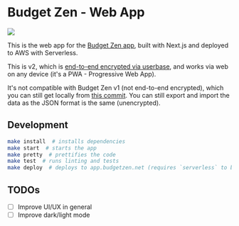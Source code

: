 # Budget Zen - Web App

[![](https://github.com/BrunoBernardino/budgetzen-web/workflows/Run%20Tests/badge.svg)](https://github.com/BrunoBernardino/budgetzen-web/actions?workflow=Run+Tests)

This is the web app for the [Budget Zen app](https://budgetzen.net), built with Next.js and deployed to AWS with Serverless.

This is v2, which is [end-to-end encrypted via userbase](https://userbase.com), and works via web on any device (it's a PWA - Progressive Web App).

It's not compatible with Budget Zen v1 (not end-to-end encrypted), which you can still get locally from [this commit](https://github.com/BrunoBernardino/budgetzen-web/tree/397d625469b7dfd8d1968c847b32e607ee7c8ee9). You can still export and import the data as the JSON format is the same (unencrypted).

## Development

```bash
make install  # installs dependencies
make start  # starts the app
make pretty  # prettifies the code
make test  # runs linting and tests
make deploy  # deploys to app.budgetzen.net (requires `serverless` to be installed globally)
```

## TODOs

- [ ] Improve UI/UX in general
- [ ] Improve dark/light mode
